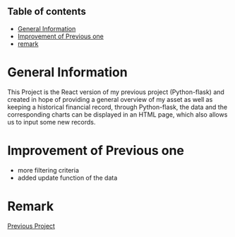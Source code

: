 ## Table of contents
* [General Information](#general-information)
* [Improvement of Previous one](#improvement-of-previous-one)
* [remark](#remark)


# General Information
This Project is the React version of my previous project (Python-flask) and created in hope of providing a general overview of my asset as well as keeping a historical financial record, through Python-flask, the data and the corresponding charts can be displayed in an HTML page, which also allows us to input some new records.


# Improvement of Previous one
- more filtering criteria
- added update function of the data

# Remark
[Previous Project](https://github.com/Adalaupy/Asset_Calculation)
